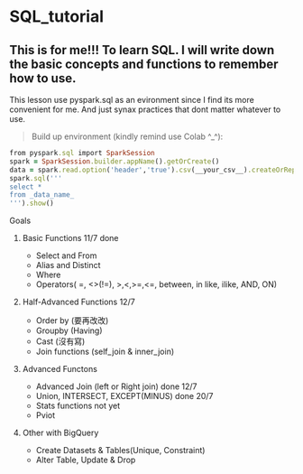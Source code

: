 # SQL_tutorial

## This is for me!!! To learn SQL. I will write down the basic concepts and functions to remember how to use.
This lesson use pyspark.sql as an evironment since I find its more convenient for me. And just synax practices that dont matter whatever to use.

>Build up environment (kindly remind use Colab ^_^):
```ruby
from pyspark.sql import SparkSession
spark = SparkSession.builder.appName().getOrCreate()
data = spark.read.option('header','true').csv(__your_csv__).createOrReplaceTempView('_data_name') # let say is csv or
spark.sql('''
select *
from _data_name_
''').show()
```


Goals
1. Basic Functions 11/7 done
   * Select and From
   * Alias and Distinct
   * Where 
   * Operators( =, <>(!=), >,<,>=,<=, between, in like, ilike, AND, ON) 
  
2. Half-Advanced Functions 12/7
   * Order by (要再改改)
   * Groupby (Having)
   * Cast (沒有寫)
   * Join functions (self_join & inner_join)

3. Advanced Functons
   * Advanced Join (left or Right join) done 12/7
   * Union, INTERSECT, EXCEPT(MINUS) done 20/7
   * Stats functions not yet 
   * Pviot
  
4. Other with BigQuery
   * Create Datasets & Tables(Unique, Constraint)
   * Alter Table, Update & Drop

